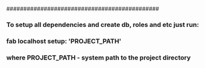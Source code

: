 #############################################
### To setup all dependencies and create db, roles and etc just run:
### fab localhost setup: 'PROJECT_PATH'
### where PROJECT_PATH - system path to the project directory